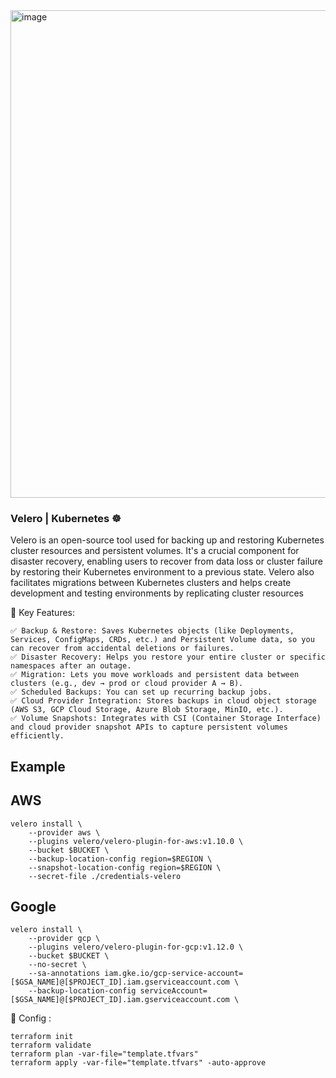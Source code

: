 <img width="1836" height="780" alt="image" src="https://github.com/user-attachments/assets/270b4734-d68b-43ab-adf2-e9eafc62b8e2" />

###  Velero | Kubernetes ☸️
Velero is an open-source tool used for backing up and restoring Kubernetes cluster resources and persistent volumes. It's a crucial component for disaster recovery, enabling users to recover from data loss or cluster failure by restoring their Kubernetes environment to a previous state. Velero also facilitates migrations between Kubernetes clusters and helps create development and testing environments by replicating cluster resources


🧱 Key Features:
```
✅ Backup & Restore: Saves Kubernetes objects (like Deployments, Services, ConfigMaps, CRDs, etc.) and Persistent Volume data, so you can recover from accidental deletions or failures.
✅ Disaster Recovery: Helps you restore your entire cluster or specific namespaces after an outage.
✅ Migration: Lets you move workloads and persistent data between clusters (e.g., dev → prod or cloud provider A → B).
✅ Scheduled Backups: You can set up recurring backup jobs.
✅ Cloud Provider Integration: Stores backups in cloud object storage (AWS S3, GCP Cloud Storage, Azure Blob Storage, MinIO, etc.).
✅ Volume Snapshots: Integrates with CSI (Container Storage Interface) and cloud provider snapshot APIs to capture persistent volumes efficiently.
```

## Example

## AWS
```
velero install \
    --provider aws \
    --plugins velero/velero-plugin-for-aws:v1.10.0 \
    --bucket $BUCKET \
    --backup-location-config region=$REGION \
    --snapshot-location-config region=$REGION \
    --secret-file ./credentials-velero
```
## Google
```
velero install \
    --provider gcp \
    --plugins velero/velero-plugin-for-gcp:v1.12.0 \
    --bucket $BUCKET \
    --no-secret \
    --sa-annotations iam.gke.io/gcp-service-account=[$GSA_NAME]@[$PROJECT_ID].iam.gserviceaccount.com \
    --backup-location-config serviceAccount=[$GSA_NAME]@[$PROJECT_ID].iam.gserviceaccount.com \
```

🔨 Config :
```
terraform init
terraform validate
terraform plan -var-file="template.tfvars"
terraform apply -var-file="template.tfvars" -auto-approve
```
